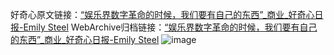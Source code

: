 好奇心原文链接：[“娱乐界数字革命的时候，我们要有自己的东西”_商业_好奇心日报-Emily Steel](https://www.qdaily.com/articles/8788.html)
WebArchive归档链接：[“娱乐界数字革命的时候，我们要有自己的东西”_商业_好奇心日报-Emily Steel](http://web.archive.org/web/20190623153437/https://www.qdaily.com/articles/8788.html)
![image](http://ww3.sinaimg.cn/large/007d5XDpgy1g3vdswrcepj30u04axkjl)